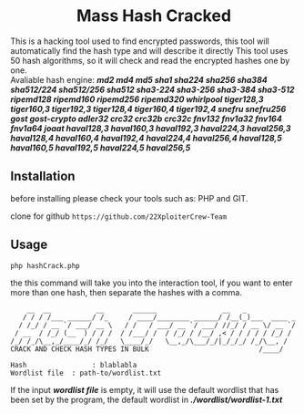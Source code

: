 <h1 align="center">Mass Hash Cracked</h1>

This is a hacking tool used to find encrypted passwords, this tool will automatically find the hash type and will describe it directly
This tool uses 50 hash algorithms, so it will check and read the encrypted hashes one by one. <br/>
Avaliable hash engine: ***md2 md4 md5 sha1 sha224 sha256 sha384 sha512/224 sha512/256 sha512 sha3-224 sha3-256 sha3-384 sha3-512 ripemd128 ripemd160 ripemd256 ripemd320 whirlpool tiger128,3 tiger160,3 tiger192,3 tiger128,4 tiger160,4 tiger192,4 snefru snefru256 gost gost-crypto adler32 crc32 crc32b crc32c fnv132 fnv1a32 fnv164 fnv1a64 joaat haval128,3 haval160,3 haval192,3 haval224,3 haval256,3 haval128,4 haval160,4 haval192,4 haval224,4 haval256,4 haval128,5 haval160,5 haval192,5 haval224,5 haval256,5***

## Installation

before installing please check your tools such as: PHP and GIT.

clone for github
``` https://github.com/22XploiterCrew-Team ```

## Usage

```php hashCrack.php```

the this command will take you into the interaction tool, if you want to enter more than one hash, then separate the hashes with a comma.

```
    __  __           __       ______                __   _            
   / / / /___ ______/ /_     / ____/________ ______/ /__(_)___  ____ _
  / /_/ / __ `/ ___/ __ \   / /   / ___/ __ `/ ___/ //_/ / __ \/ __ `/
 / __  / /_/ (__  ) / / /  / /___/ /  / /_/ / /__/ ,< / / / / / /_/ / 
/_/ /_/\__,_/____/_/ /_/   \____/_/   \__,_/\___/_/|_/_/_/ /_/\__, /  
CRACK AND CHECK HASH TYPES IN BULK                           /____/   

Hash				: blablabla
Wordlist file  : path-to/wordlist.txt
```
If the input ***wordlist file*** is empty, it will use the default wordlist that has been set by the program, the default wordlist in ***./wordlist/wordlist-1.txt***